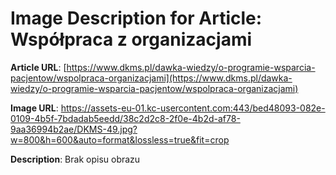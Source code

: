 # Image Description for Article: Współpraca z organizacjami
**Article URL**: [https://www.dkms.pl/dawka-wiedzy/o-programie-wsparcia-pacjentow/wspolpraca-organizacjami](https://www.dkms.pl/dawka-wiedzy/o-programie-wsparcia-pacjentow/wspolpraca-organizacjami)

**Image URL**: https://assets-eu-01.kc-usercontent.com:443/bed48093-082e-0109-4b5f-7bdadab5eedd/38c2d2c8-2f0e-4b2d-af78-9aa36994b2ae/DKMS-49.jpg?w=800&h=600&auto=format&lossless=true&fit=crop

**Description**: Brak opisu obrazu
